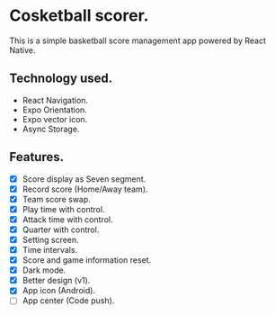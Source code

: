 # Cosketball scorer.

This is a simple basketball score management app powered by React Native.

## Technology used.

- React Navigation.
- Expo Orientation.
- Expo vector icon.
- Async Storage.

## Features.

- [x] Score display as Seven segment.
- [x] Record score (Home/Away team).
- [x] Team score swap.
- [x] Play time with control.
- [x] Attack time with control.
- [x] Quarter with control.
- [x] Setting screen.
- [x] Time intervals.
- [x] Score and game information reset.
- [x] Dark mode.
- [x] Better design (v1).
- [x] App icon (Android).
- [ ] App center (Code push).
